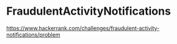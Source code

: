 # FraudulentActivityNotifications
https://www.hackerrank.com/challenges/fraudulent-activity-notifications/problem

